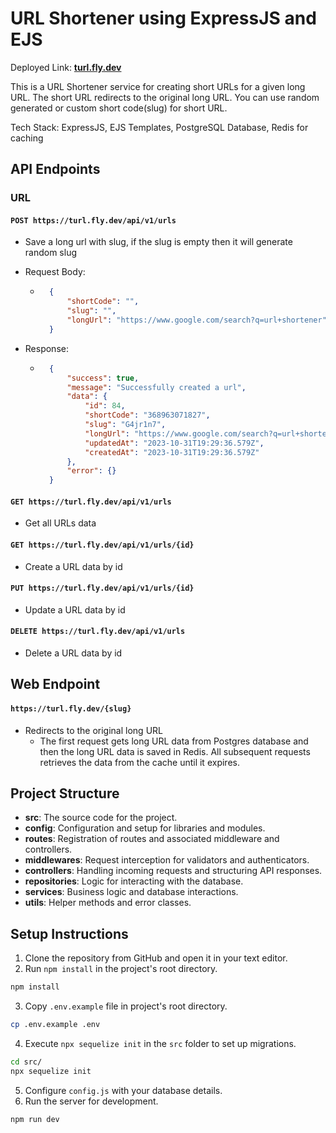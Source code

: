 # URL Shortener using ExpressJS and EJS

Deployed Link: **[turl.fly.dev](https://turl.fly.dev/)** 

This is a URL Shortener service for creating short URLs for a given long URL. The short URL redirects to the original long URL. You can use random generated or custom short code(slug) for short URL.

Tech Stack: ExpressJS, EJS Templates, PostgreSQL Database, Redis for caching

## API Endpoints

### URL
#### `POST https://turl.fly.dev/api/v1/urls`
- Save a long url with slug, if the slug is empty then it will generate random slug

- Request Body:
    - ```json
        {
            "shortCode": "",
            "slug": "",
            "longUrl": "https://www.google.com/search?q=url+shortener"
        }
        ```
- Response:
    - ```json
        {
            "success": true,
            "message": "Successfully created a url",
            "data": {
                "id": 84,
                "shortCode": "368963071827",
                "slug": "G4jr1n7",
                "longUrl": "https://www.google.com/search?q=url+shortener",
                "updatedAt": "2023-10-31T19:29:36.579Z",
                "createdAt": "2023-10-31T19:29:36.579Z"
            },
            "error": {}
        }
        ```

#### `GET https://turl.fly.dev/api/v1/urls`
- Get all URLs data

#### `GET https://turl.fly.dev/api/v1/urls/{id}`
- Create a URL data by id

#### `PUT https://turl.fly.dev/api/v1/urls/{id}`
- Update a URL data by id

#### `DELETE https://turl.fly.dev/api/v1/urls`
- Delete a URL data by id


## Web Endpoint

#### `https://turl.fly.dev/{slug}`
- Redirects to the original long URL
    - The first request gets long URL data from Postgres database and then the long URL data is saved in Redis. All subsequent requests retrieves the data from the cache until it expires.


## Project Structure

- **src**: The source code for the project.
- **config**: Configuration and setup for libraries and modules.
- **routes**: Registration of routes and associated middleware and controllers.
- **middlewares**: Request interception for validators and authenticators.
- **controllers**: Handling incoming requests and structuring API responses.
- **repositories**: Logic for interacting with the database.
- **services**: Business logic and database interactions.
- **utils**: Helper methods and error classes.

## Setup Instructions

1. Clone the repository from GitHub and open it in your text editor.
2. Run `npm install` in the project's root directory.
```sh
npm install
```
3. Copy `.env.example` file in project's root directory.
```sh
cp .env.example .env
```
4. Execute `npx sequelize init` in the `src` folder to set up migrations.
```sh
cd src/
npx sequelize init
```
5. Configure `config.js` with your database details.
6. Run the server for development.
```sh
npm run dev
```


